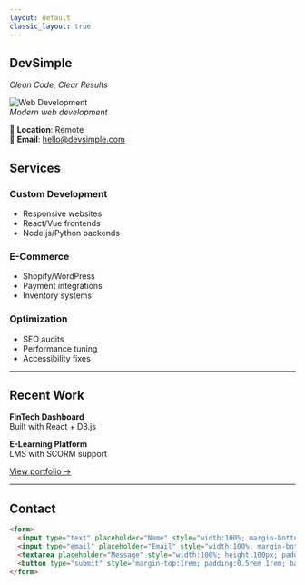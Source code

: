 ```yaml
---
layout: default
classic_layout: true
---
```


<div class="minimal-columns">
  <div class="minimal-left">

## DevSimple  
*Clean Code, Clear Results*

![Web Development](https://images.unsplash.com/photo-1626785774573-4b799315345d?ixlib=rb-4.0.3&ixid=M3wxMjA3fDB8MHxwaG90by1wYWdlfHx8fGVufDB8fHx8fA%3D%3D&auto=format&fit=crop&w=600&q=80)  
*Modern web development*  

📍 **Location**: Remote  
📧 **Email**: hello@devsimple.com  

  </div>

  <div class="minimal-right">

## Services  
### Custom Development  
- Responsive websites  
- React/Vue frontends  
- Node.js/Python backends  

### E-Commerce  
- Shopify/WordPress  
- Payment integrations  
- Inventory systems  

### Optimization  
- SEO audits  
- Performance tuning  
- Accessibility fixes  

---

## Recent Work  
**FinTech Dashboard**  
Built with React + D3.js  

**E-Learning Platform**  
LMS with SCORM support  

[View portfolio →](#)  

---

## Contact  
```html
<form>
  <input type="text" placeholder="Name" style="width:100%; margin-bottom:1rem; padding:0.5rem;">
  <input type="email" placeholder="Email" style="width:100%; margin-bottom:1rem; padding:0.5rem;">
  <textarea placeholder="Message" style="width:100%; height:100px; padding:0.5rem;"></textarea>
  <button type="submit" style="margin-top:1rem; padding:0.5rem 1rem; background:#2c3e50; color:white; border:none;">Send</button>
</form>
